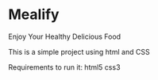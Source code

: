 # Mealify
 Enjoy Your Healthy Delicious Food
 
This is a simple project using html and CSS

Requirements to run it: html5 css3
